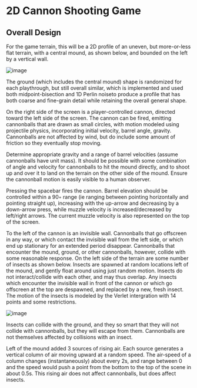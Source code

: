 # 2D Cannon Shooting Game
## Overall Design
For the game terrain, this will be a 2D profile of an uneven, but more-or-less flat terrain, with a central mound, as shown below, and bounded on the left by a vertical wall.

![image](https://user-images.githubusercontent.com/68981504/148133772-20c50e71-43a8-40cf-8d27-6be130307937.png)

The ground (which includes the central mound) shape is randomized for each playthrough, but still overall similar, which is implemented and used both midpoint-bisection and 1D Perlin noiseto produce a profile that has both coarse and fine-grain detail while retaining the overall general shape.

On the right side of the screen is a player-controlled cannon, directed toward the left side of the screen. The cannon can be fired, emitting cannonballs that are drawn as small circles, with motion modeled using projectile physics, incorporating initial velocity, barrel angle, gravity. Cannonballs are not affected by wind,  but do include some amount of friction so they eventually stop moving.

Determine appropriate gravity and a range of barrel velocities (assume cannonballs have unit mass). It should be possible with some combination of angle and velocity for cannonballs to hit the mound directly, and to shoot up and over it to land on the terrain on the other side of the mound. Ensure the cannonball motion is easily visible to a human observer.

Pressing the spacebar fires the cannon. Barrel elevation should be controlled within a 90◦ range (ie ranging between pointing horizontally and pointing straight up), increasing with the up-arrow and decreasing by a down-arrow press, while muzzle velocity is increased/decreased by left/right arrows. The current muzzle velocity is also represented on the top of the screen.

To the left of the cannon is an invisible wall. Cannonballs that go offscreen in any way, or which contact the invisible wall from the left side, or which end up stationary for an extended period disappear. Cannonballs that encounter the mound, ground, or other cannonballs, however, collide with some reasonable response. 
On the left side of the terrain are some number of insects as shown below. Insects are spawned at random locations left of the mound, and gently float around using just random motion. Insects do not interact/collide with each other, and may thus overlap. Any insects which encounter the invisible wall in front of the cannon or which go offscreen at the top are despawned, and replaced by a new, fresh insect. The motion of the insects is modeled by the Verlet intergration with 14 points and some restrictions.

![image](https://user-images.githubusercontent.com/68981504/148134213-5a9c27c4-c597-4659-9cb9-ec1fcec4faf3.png)

Insects can collide with the ground, and they so smart that they will not collide with cannonballs, but they will escape from them. Cannonballs are not themselves affected by collisions with an insect.

Left of the mound added 3 sources of rising air. Each source generates a vertical column of air moving upward at a random speed. The air-speed of a column changes (instantaneously) about every 2s, and range between 0 and the speed would push a point from the bottom to the top of the scene in about 0.5s. This rising air does not affect cannonballs, but does affect insects.
